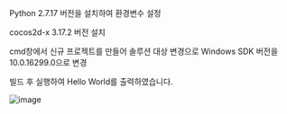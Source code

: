 Python 2.7.17 버전을 설치하여 환경변수 설정

cocos2d-x 3.17.2 버전 설치

cmd창에서 신규 프로젝트를 만들어 솔루션 대상 변경으로 Windows SDK 버전을 10.0.16299.0으로 변경

빌드 후 실행하여 Hello World를 출력하였습니다.


![image](https://user-images.githubusercontent.com/48848466/71481339-cd8fe900-2840-11ea-80f0-1e6c0e12dbd2.png)
